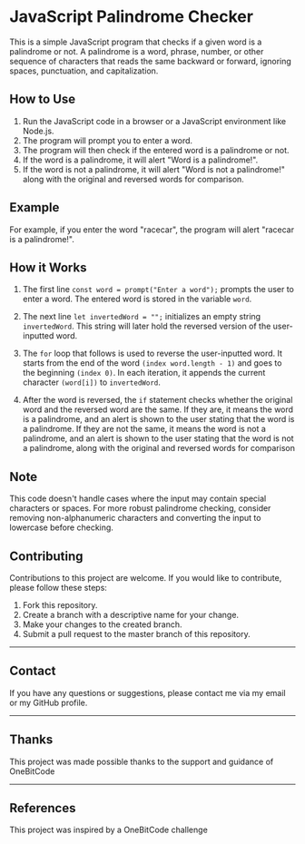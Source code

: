 # JavaScript Palindrome Checker

This is a simple JavaScript program that checks if a given word is a palindrome or not. A palindrome is a word, phrase, number, or other sequence of characters that reads the same backward or forward, ignoring spaces, punctuation, and capitalization.

## How to Use

1. Run the JavaScript code in a browser or a JavaScript environment like Node.js.
2. The program will prompt you to enter a word.
3. The program will then check if the entered word is a palindrome or not.
4. If the word is a palindrome, it will alert "Word is a palindrome!".
5. If the word is not a palindrome, it will alert "Word is not a palindrome!" along with the original and reversed words for comparison.

## Example

For example, if you enter the word "racecar", the program will alert "racecar is a palindrome!".

## How it Works

1. The first line `const word = prompt("Enter a word");` prompts the user to enter a word. The entered word is stored in the variable `word`.

2. The next line `let invertedWord = "";` initializes an empty string `invertedWord`. This string will later hold the reversed version of the user-inputted word.

3. The `for` loop that follows is used to reverse the user-inputted word. It starts from the end of the word `(index word.length - 1)` and goes to the beginning `(index 0)`. In each iteration, it appends the current character `(word[i])` to `invertedWord`.

4. After the word is reversed, the `if` statement checks whether the original word and the reversed word are the same. If they are, it means the word is a palindrome, and an alert is shown to the user stating that the word is a palindrome. If they are not the same, it means the word is not a palindrome, and an alert is shown to the user stating that the word is not a palindrome, along with the original and reversed words for comparison

## Note

This code doesn't handle cases where the input may contain special characters or spaces. For more robust palindrome checking, consider removing non-alphanumeric characters and converting the input to lowercase before checking.

## Contributing

Contributions to this project are welcome. If you would like to contribute, please follow these steps:

1. Fork this repository.
2. Create a branch with a descriptive name for your change.
3. Make your changes to the created branch.
4. Submit a pull request to the master branch of this repository.

---

## Contact

If you have any questions or suggestions, please contact me via my email or my GitHub profile.

---

## Thanks

This project was made possible thanks to the support and guidance of OneBitCode

---

## References

This project was inspired by a OneBitCode challenge
